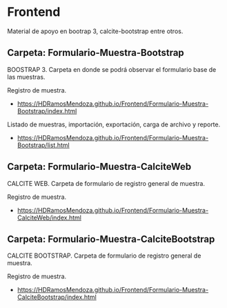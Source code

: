 # Frontend
Material de apoyo en bootrap 3, calcite-bootstrap entre otros.

## Carpeta: Formulario-Muestra-Bootstrap
BOOSTRAP 3. Carpeta en donde se podrá observar el formulario base de las muestras.

Registro de muestra.
* https://HDRamosMendoza.github.io/Frontend/Formulario-Muestra-Bootstrap/index.html

Listado de muestras, importación, exportación, carga de archivo y reporte.
* https://HDRamosMendoza.github.io/Frontend/Formulario-Muestra-Bootstrap/list.html

## Carpeta: Formulario-Muestra-CalciteWeb
CALCITE WEB. Carpeta de formulario de registro general de muestra.

Registro de muestra.
* https://HDRamosMendoza.github.io/Frontend/Formulario-Muestra-CalciteWeb/index.html

## Carpeta: Formulario-Muestra-CalciteBootstrap
CALCITE BOOTSTRAP. Carpeta de formulario de registro general de muestra.

Registro de muestra.
* https://HDRamosMendoza.github.io/Frontend/Formulario-Muestra-CalciteBootstrap/index.html